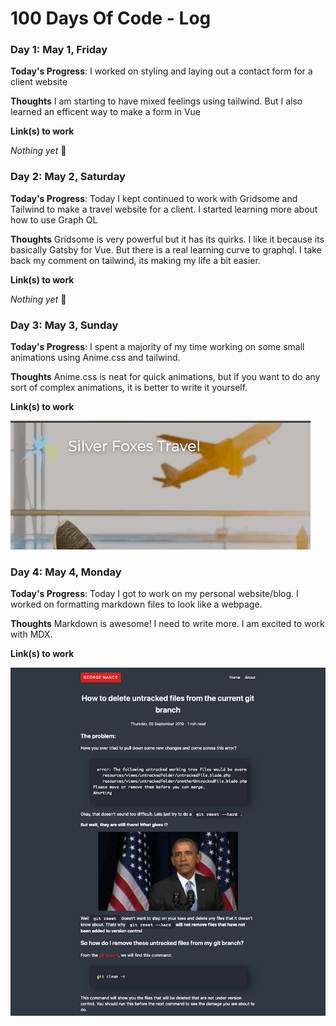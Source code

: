 # 100 Days Of Code - Log

### Day 1: May 1, Friday

**Today's Progress**:  I worked on styling and laying out a contact form for a client website 

**Thoughts** I am starting to have mixed feelings using tailwind. But I also learned an efficent way to make a form in Vue

**Link(s) to work**

*Nothing yet* 🙂

### Day 2: May 2, Saturday

**Today's Progress**:  Today I kept continued to work with Gridsome and Tailwind to make a travel website for a client. I started learning more about how to use Graph QL

**Thoughts** Gridsome is very powerful but it has its quirks. I like it because its basically Gatsby for Vue. But there is a real learning curve to graphql. I take back my comment on tailwind, its making my life a bit easier.


**Link(s) to work**

*Nothing yet* 🙂

### Day 3: May 3, Sunday

**Today's Progress**:  I spent a majority of my time working on some small animations using Anime.css and tailwind.

**Thoughts** Anime.css is neat for quick animations, but if you want to do any sort of complex animations, it is better to write it yourself.


**Link(s) to work**

![](/images/day3.gif)


### Day 4: May 4, Monday

**Today's Progress**:  Today I got to work on my personal website/blog. I worked on formatting markdown files to look like a webpage.

**Thoughts** Markdown is awesome! I need to write more. I am excited to work with MDX. 


**Link(s) to work**

![](/images/day4.png)